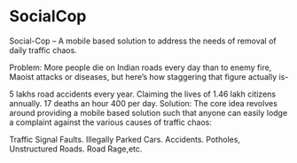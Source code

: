 # SocialCop
Social-Cop – A mobile based solution to address the needs of removal of daily traffic chaos.

Problem: More people die on Indian roads every day than to enemy fire, Maoist attacks or diseases, but here’s how staggering that figure actually is-

5 lakhs road accidents every year. Claiming the lives of 1.46 lakh citizens annually. 17 deaths an hour 400 per day. Solution: The core idea revolves around providing a mobile based solution such that anyone can easily lodge a complaint against the various causes of traffic chaos:

Traffic Signal Faults. Illegally Parked Cars. Accidents. Potholes, Unstructured Roads. Road Rage,etc.
